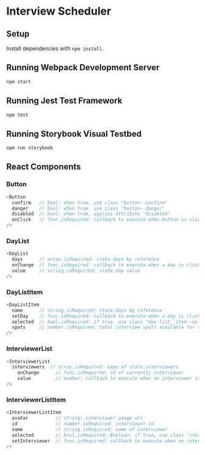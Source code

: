 # Interview Scheduler

## Setup

Install dependencies with `npm install`.

## Running Webpack Development Server

```sh
npm start
```

## Running Jest Test Framework

```sh
npm test
```

## Running Storybook Visual Testbed

```sh
npm run storybook
```

## React Components

### Button

```js
<Button
  confirm   // bool: when true, use class "button--confirm"
  danger    // bool: when true, use class "button--danger"
  disabled  // bool: when true, applies attribute "disabled"
  onClick   // func.isRequired: callback to execute when button is clicked
/>
```

### DayList

```js
<DayList
  days      // array.isRequired: state.days by reference
  onChange  // func.isRequired: callback to execute when a day is clicked
  value     // string.isRequired: state.day value
/>
```

### DayListItem

```js
<DayListItem
  name      // string.isRequired: state.days by reference
  setDay    // func.isRequired: callback to execute when a day is clicked
  selected  // bool.isRequired: if true, use class "day-list__item--selected"
  spots     // number.isRequired: total interview spots available for the day
/>
```

### InterviewerList

```js
<InterviewerList
  interviewers  // array.isRequired: copy of state.interviewers
	onChange      // func.isRequired: id of currently interviewer
	value         // number: callback to execute when an interviewer is clicked
/>
```

### InterviewerListItem

```js
<InterviewerListItem
  avatar          // string: interviewer image url
  id              // number.isRequired: interviewer id
  name            // string.isRequired: name of interviewer 
  selected        // bool.isRequired: Boolean: if true, use class "interviewers__item--selected"
  setInterviewer  // func.isRequired: callback to execute when an interviewer is clicked
/>
```